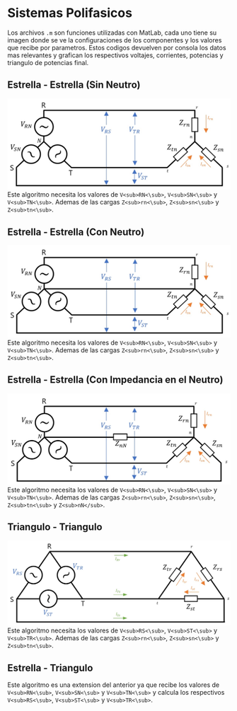 # Sistemas Polifasicos

Los archivos `.m` son funciones utilizadas con MatLab, cada uno tiene su imagen donde se ve la configuraciones de los componentes y los valores que recibe por parametros. Estos codigos devuelven por consola los datos mas relevantes y grafican los respectivos voltajes, corrientes, potencias y triangulo de potencias final.

## Estrella - Estrella (Sin Neutro)
![img](https://github.com/christian-herrera/Sistemas-Polifasicos/blob/main/docs/imgYYSinNeutro.jpg?raw=true)
Este algoritmo necesita los valores de `V<sub>RN<\sub>`, `V<sub>SN<\sub>` y `V<sub>TN<\sub>`. Ademas de las cargas `Z<sub>rn<\sub>`, `Z<sub>sn<\sub>` y `Z<sub>tn<\sub>`.


## Estrella - Estrella (Con Neutro)
![img](https://github.com/christian-herrera/Sistemas-Polifasicos/blob/main/docs/imgYYConNeutro.jpg?raw=true)
Este algoritmo necesita los valores de `V<sub>RN<\sub>`, `V<sub>SN<\sub>` y `V<sub>TN<\sub>`. Ademas de las cargas `Z<sub>rn<\sub>`, `Z<sub>sn<\sub>` y `Z<sub>tn<\sub>`.


## Estrella - Estrella (Con Impedancia en el Neutro)
![img](https://github.com/christian-herrera/Sistemas-Polifasicos/blob/main/docs/imgYYConZn.jpg?raw=true)
Este algoritmo necesita los valores de `V<sub>RN<\sub>`, `V<sub>SN<\sub>` y `V<sub>TN<\sub>`. Ademas de las cargas `Z<sub>rn<\sub>`, `Z<sub>sn<\sub>`,  `Z<sub>tn<\sub>` y `Z<sub>nN</sub>`.


## Triangulo - Triangulo
![img](https://github.com/christian-herrera/Sistemas-Polifasicos/blob/main/docs/imgTriangTriang.jpg?raw=true)
Este algoritmo necesita los valores de `V<sub>RS<\sub>`, `V<sub>ST<\sub>` y `V<sub>TR<\sub>`. Ademas de las cargas `Z<sub>rn<\sub>`, `Z<sub>sn<\sub>` y  `Z<sub>tn<\sub>`.


## Estrella - Triangulo
Este algoritmo es una extension del anterior ya que recibe los valores de `V<sub>RN<\sub>`, `V<sub>SN<\sub>` y `V<sub>TN<\sub>` y calcula los respectivos `V<sub>RS<\sub>`, `V<sub>ST<\sub>` y `V<sub>TR<\sub>`.
